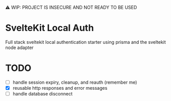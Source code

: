 ⚠️ WIP: PROJECT IS INSECURE AND NOT READY TO BE USED

# SvelteKit Local Auth

Full stack sveltekit local authentication starter using prisma and the sveltekit node adapter

# TODO

- [ ] handle session expiry, cleanup, and reauth (remember me)
- [x] reusable http responses and error messages
- [ ] handle database disconnect
